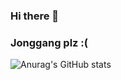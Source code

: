 ### Hi there 👋
### Jonggang plz :(

![Anurag's GitHub stats](https://github-readme-stats.vercel.app/api?username=JJangguyubin&show_icons=true&theme=ambient_gradient)

<!--
**JJangguyubin/JJangguyubin** is a ✨ _special_ ✨ repository because its `README.md` (this file) appears on your GitHub profile.

Here are some ideas to get you started:

- 🔭 I’m currently working on ...
- 🌱 I’m currently learning ...
- 👯 I’m looking to collaborate on ...
- 🤔 I’m looking for help with ...
- 💬 Ask me about ...
- 📫 How to reach me: ...
- 😄 Pronouns: ...
- ⚡ Fun fact: ...
-->
